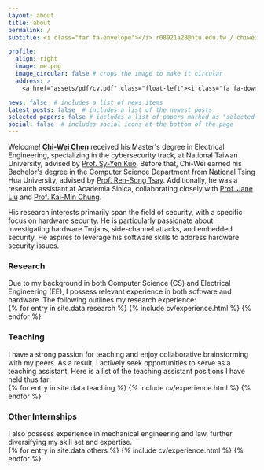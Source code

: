 ```yaml
---
layout: about
title: about
permalink: /
subtitle: <i class="far fa-envelope"></i> r08921a28@ntu.edu.tw / chiwei955201314@gmail.com

profile:
  align: right
  image: me.png
  image_circular: false # crops the image to make it circular
  address: >
    <a href="assets/pdf/cv.pdf" class="float-left"><i class="fa fa-download"></i> Resume/CV</a>

news: false  # includes a list of news items
latest_posts: false  # includes a list of the newest posts
selected_papers: false # includes a list of papers marked as "selected={true}"
social: false  # includes social icons at the bottom of the page
---
```

Welcome! <a href="#"><b>Chi-Wei Chen</b></a> received his Master's degree in Electrical Engineering, specializing in the cybersecurity track, at National Taiwan University, advised by <a href="https://homepage.ntu.edu.tw/~sykuo/">Prof. Sy-Yen Kuo</a>. Before that, Chi-Wei earned his Bachelor's degree in the Computer Science Department from National Tsing Hua University, advised by <a href="https://logoslab.github.io/">Prof. Ren-Song Tsay</a>. Additionally, he was a research assistant at Academia Sinica, collaborating closely with <a href="https://homepage.iis.sinica.edu.tw/pages/janeliu/contact_en.html">Prof. Jane Liu</a> and <a href="https://homepage.iis.sinica.edu.tw/~kmchung/">Prof. Kai-Min Chung</a>.

His research interests primarily span the field of security, with a specific focus on hardware security. He is particularly passionate about investigating hardware Trojans, side-channel attacks, and embedded security. He aspires to leverage his software skills to address hardware security issues.

<h3 id="research">Research</h3>
Due to my background in both Computer Science (CS) and Electrical Engineering (EE), I possess relevant experience in both software and hardware. The following outlines my research experience:
<div class="research publications">
  {% for entry in site.data.research %}
      {% include cv/experience.html %}                
  {% endfor %}
</div>

<h3 id="teaching">Teaching</h3>
I have a strong passion for teaching and enjoy collaborative brainstorming with my peers. As a result, I actively seek opportunities to serve as a teaching assistant. Here is a list of the teaching assistant positions I have held thus far:
<div class="teaching">
  {% for entry in site.data.teaching %}
      {% include cv/experience.html %}                
  {% endfor %}
</div>

<h3 id="others">Other Internships</h3>
I also possess experience in mechanical engineering and law, further diversifying my skill set and expertise.
<div class="others">
  {% for entry in site.data.others %}
    {% include cv/experience.html %}
  {% endfor %}
</div>



